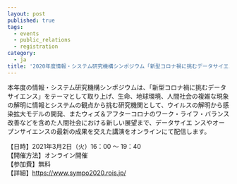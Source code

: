 ```yaml
---
layout: post
published: true
tags:
  - events
  - public_relations
  - registration
category:
  - ja
title: '2020年度情報・システム研究機構シンポジウム「新型コロナ禍に挑むデータサイエンス」(2021年3月2日)がオンラインで開催されます。'
---
```


本年度の情報・システム研究機構シンポジウムは、「新型コロナ禍に挑むデータサイエンス」をテーマとして取り上げ、生命、地球環境、人間社会の複雑な現象の解明に情報とシステムの観点から挑む研究機関として、ウイルスの解明から感染拡大モデルの開発、またウィズ＆アフターコロナのワーク・ライフ・バランス改善などを含めた人間社会における新しい展望まで、データサイエ ンスやオープンサイエンスの最新の成果を交えた講演をオンラインにて配信します。

【日時】2021年3月2日（火）16：00 ～ 19：40 <br />
【開催方法】オンライン開催 <br />
【参加費】無料 <br />
【詳細】https://www.sympo2020.rois.jp/ <br />
